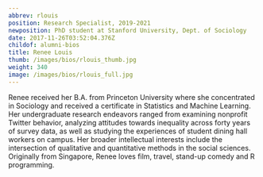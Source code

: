 ```yaml
---
abbrev: rlouis
position: Research Specialist, 2019-2021
newposition: PhD student at Stanford University, Dept. of Sociology
date: 2017-11-26T03:52:04.376Z
childof: alumni-bios
title: Renee Louis
thumb: /images/bios/rlouis_thumb.jpg
weight: 340
image: /images/bios/rlouis_full.jpg
---
```

Renee received her B.A. from Princeton University where she concentrated in Sociology and received a certificate in Statistics and Machine Learning. Her undergraduate research endeavors ranged from examining nonprofit Twitter behavior, analyzing attitudes towards inequality across forty years of survey data, as well as studying the experiences of student dining hall workers on campus. Her broader intellectual interests include the intersection of qualitative and quantitative methods in the social sciences. Originally from Singapore, Renee loves film, travel, stand-up comedy and R programming.
